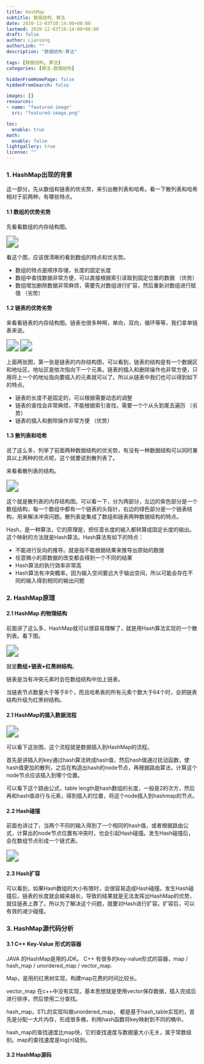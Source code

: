 ```yaml
---
title: HashMap
subtitle: 数据结构、算法
date: 2020-12-03T10:14:00+08:00
lastmod: 2020-12-03T10:14:00+08:00
draft: false
author: Liansong
authorLink: ""
description: "数据结构-算法"

tags: [数据结构, 算法]
categories: [算法-数据结构]

hiddenFromHomePage: false
hiddenFromSearch: false

images: []
resources:
- name: "featured-image"
  src: "featured-image.png"

toc:
  enable: true
math:
  enable: false
lightgallery: true
license: ""
---
```


### 1. HashMap出现的背景

这一部分，先从数组和链表的优劣势，来引出散列表和哈希。看一下散列表和哈希相对于前两种，有哪些特点。

#### 1.1 数组的优势劣势

先看看数组的内存结构图。

<img src="https://cdn.jsdelivr.net/gh/yeliansong/github-blog-PIC/blog-images/007S8ZIlgy1gejqznb6jsj31b6066dil.jpg" style="zoom:200%;" />

看这个图，应该很清晰的看到数组的特点和优劣势。

- 数组的特点是顺序存储，长度的固定长度
- 数组中查找数据非常方便，可以直接根据索引读取到固定位置的数据 （优势）
- 数组增加删除数据非常麻烦，需要先对数组进行扩容，然后重新对数组进行赋值 （劣势）

#### 1.2 链表的优势劣势

来看看链表的内存结构图。链表也很多种啊，单向，双向，循环等等，我们拿单链表来说。

<img src="https://cdn.jsdelivr.net/gh/yeliansong/github-blog-PIC/blog-images/007S8ZIlgy1gejr5frlrzj31us08g44u.jpg" style="zoom:200%;" />

<img src="https://cdn.jsdelivr.net/gh/yeliansong/github-blog-PIC/blog-images/007S8ZIlgy1gejr78ihzcj31uu0li1a3.jpg" style="zoom:200%;" />

上面两张图，第一张是链表的内存结构图，可以看到，链表的结构是有一个数据区和地址区，地址区是依次指向下一个元素。链表的插入和删除操作也非常方便，只用将上一个的地址指向要插入的元素就可以了。所以从链表中我们也可以得到如下的特点。

- 链表的长度不是固定的，可以根据需要动态的调整
- 链表的查找会非常麻烦，不能根据索引查找，需要一个个从头到尾去遍历 （劣势）
- 链表的插入和删除操作非常方便 （优势）

#### 1.3 散列表和哈希

说了这么多，列举了前面两种数据结构的优劣势，有没有一种数据结构可以同时兼具以上两种的优点呢，这个就要说到散列表了。

来看看散列表的结构。

<img src="https://cdn.jsdelivr.net/gh/yeliansong/github-blog-PIC/blog-images/007S8ZIlgy1gejrjqf8mbj30se0lsmzn.jpg" style="zoom:200%;" />

这个就是散列表的内存结构图。可以看一下，分为两部分，左边的紫色部分是一个数组结构，每一个数组中都有一个链表的头指针，右边的绿色部分是一个链表结构，用来解决冲突问题。散列表是集成了数组和链表两种数据结构的特点。

Hash，是一种算法，它的原理是，把任意长度的输入都转算成固定长度的输出。这个映射的方法就是Hash算法。Hash算法有如下的特点：

- 不能进行反向的推导。就是指不能根据结果来推导出原始的数据
- 任意微小的原数据的改变都会得到一个不同的结果
- Hash算法的执行效率非常高
- Hash算法有冲突概率。因为输入空间要远大于输出空间，所以可能会存在不同的输入得到相同的输出问题

### 2. HashMap原理

#### 2.1 HashMap 的物理结构

前面讲了这么多，HashMap就可以很容易理解了，就是用Hash算法实现的一个散列表。看下图。

<img src="https://cdn.jsdelivr.net/gh/yeliansong/github-blog-PIC/blog-images/007S8ZIlgy1gejrxy8u0hj31960r6wjh.jpg" style="zoom:200%;" />

就是**数组+链表+红黑树结构**。

链表是当有冲突元素时会在数组结构中加上链表。

当链表节点数量大于等于8个，而且哈希表的所有元素个数大于64个时，会把链表结构升级为红黑树结构。

#### 2.1 HashMap的插入数据流程

<img src="https://cdn.jsdelivr.net/gh/yeliansong/github-blog-PIC/blog-images/007S8ZIlgy1gejsgamnwcj31o40u07kp.jpg" style="zoom:200%;" />

可以看下这张图，这个流程就是数据插入到HashMap的流程。

首先是讲插入的key通过hash算法转成hash值，然后hash值通过扰动函数，使hash值更加的散列，之后在构造出hash的node节点，再根据路由算法，计算这个node节点应该插入到哪个位置。

可以看下这个路由公式，table length是hash数组的长度，一般是2的次方，然后再和hash值进行与元素，得到插入的位置，将这个node插入到hashmap的节点。

#### 2.2 Hash碰撞

前面也讲过了，当两个不同的输入得到了一个相同的hash值，或者根据路由公式，计算出的node节点位置有冲突时，也会引起Hash碰撞。发生Hash碰撞后，会在数组节点形成一个链式表。

<img src="https://cdn.jsdelivr.net/gh/yeliansong/github-blog-PIC/blog-images/007S8ZIlgy1gejt1nsakfj30ww0ki3zu.jpg" style="zoom:200%;" />

#### 2.3 Hash扩容

可以看到，如果Hash数组的大小有限时，会很容易造成Hash碰撞。发生Hash碰撞后，链表的长度就会越来越长，导致的结果就是无法发挥出HashMap的优势，就往链表上靠了。所以为了解决这个问题，就要对Hash进行扩容。扩容后，可以有效的减少碰撞。

### 3. HashMap源代码分析

#### 3.1 C++ Key-Value 形式的容器

JAVA 的HashMap是用的JDK。 C++ 有很多的key-value形式的容器，map / hash_map / unordered_map / vector_map.

Map，是用的红黑树实现，构建map花费的时间比较长。

vector_map 在c++中没有实现，基本思想就是使用vector保存数据，插入完成后进行排序，然后使用二分查找。

hash_map，STL的实现叫做unordered_map， 都是基于hash_table实现的，首先是分配一大片内存，形成很多桶，利用hash函数将key映射到不同的桶中。

hash_map的查找速度比map快，它的查找速度与数据量大小无关，属于常数级别。map的查找速度是log(n)级别。

#### 3.2 HashMap源码









